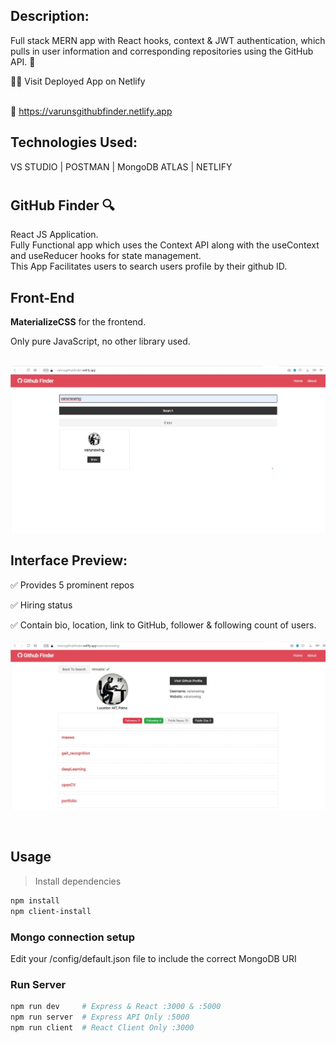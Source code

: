 ## Description: 
Full stack MERN app with React hooks, context & JWT authentication, which pulls in user information and corresponding repositories using the GitHub API. :raised_hands:

:technologist: Visit  Deployed  App on Netlify<br><br>

:link: https://varunsgithubfinder.netlify.app

## Technologies Used: 
VS STUDIO | POSTMAN | MongoDB ATLAS | NETLIFY <br>

# <h2>GitHub Finder :mag: </h2>
React JS Application.<br>
Fully Functional app which uses the Context API along with the useContext and useReducer hooks for state management.<br>
This App Facilitates users to search users profile by their github ID. 

## Front-End
<b>MaterializeCSS</b> for the frontend.

Only pure JavaScript, no other library used.<br>
<br>

<img src="https://github.com/varunswing/github_finder/blob/master/images/home.jpg"/>
<br>

 
## Interface Preview:
:white_check_mark: Provides 5 prominent repos <br>

:white_check_mark: Hiring status <br>

:white_check_mark: Contain bio, location, link to GitHub, follower & following count of users.<br>
<br>
<img src="https://github.com/varunswing/github_finder/blob/master/images/end.jpg"/>


<br>

## Usage

>Install dependencies

```bash
npm install
npm client-install
```

### Mongo connection setup

Edit your /config/default.json file to include the correct MongoDB URI

### Run Server

```bash
npm run dev     # Express & React :3000 & :5000
npm run server  # Express API Only :5000
npm run client  # React Client Only :3000
```
